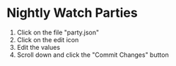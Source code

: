 # Nightly Watch Parties

1. Click on the file "party.json"
2. Click on the edit icon
3. Edit the values
4. Scroll down and click the "Commit Changes" button
